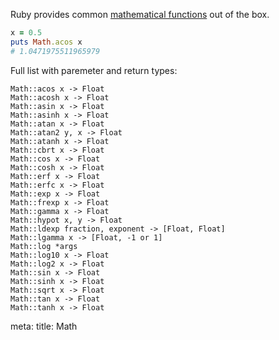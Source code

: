 Ruby provides common [mathematical functions](https://ruby-doc.org/core-2.6/Math.html) out of the box.

```ruby
x = 0.5
puts Math.acos x
# 1.0471975511965979
```

Full list with paremeter and return types:

```
Math::acos x -> Float
Math::acosh x -> Float
Math::asin x -> Float
Math::asinh x -> Float
Math::atan x -> Float
Math::atan2 y, x -> Float
Math::atanh x -> Float
Math::cbrt x -> Float
Math::cos x -> Float
Math::cosh x -> Float
Math::erf x -> Float
Math::erfc x -> Float
Math::exp x -> Float
Math::frexp x -> Float
Math::gamma x -> Float
Math::hypot x, y -> Float
Math::ldexp fraction, exponent -> [Float, Float]
Math::lgamma x -> [Float, -1 or 1]
Math::log *args
Math::log10 x -> Float
Math::log2 x -> Float
Math::sin x -> Float
Math::sinh x -> Float
Math::sqrt x -> Float
Math::tan x -> Float
Math::tanh x -> Float
```

<route lang="yaml">
meta:
  title: Math
</route>
